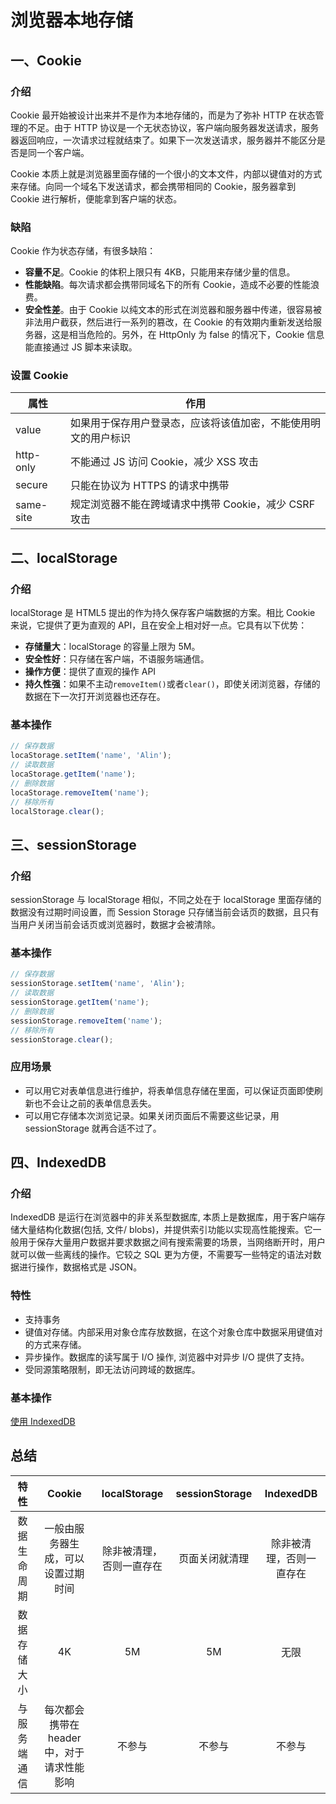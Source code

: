 # 浏览器本地存储

## 一、Cookie

### 介绍

Cookie 最开始被设计出来并不是作为本地存储的，而是为了弥补 HTTP 在状态管理的不足。由于 HTTP 协议是一个无状态协议，客户端向服务器发送请求，服务器返回响应，一次请求过程就结束了。如果下一次发送请求，服务器并不能区分是否是同一个客户端。

Cookie 本质上就是浏览器里面存储的一个很小的文本文件，内部以键值对的方式来存储。向同一个域名下发送请求，都会携带相同的 Cookie，服务器拿到 Cookie 进行解析，便能拿到客户端的状态。

### 缺陷

Cookie 作为状态存储，有很多缺陷：

- **容量不足**。Cookie 的体积上限只有 4KB，只能用来存储少量的信息。
- **性能缺陷**。每次请求都会携带同域名下的所有 Cookie，造成不必要的性能浪费。
- **安全性差**。由于 Cookie 以纯文本的形式在浏览器和服务器中传递，很容易被非法用户截获，然后进行一系列的篡改，在 Cookie 的有效期内重新发送给服务器，这是相当危险的。另外，在 HttpOnly 为 false 的情况下，Cookie 信息能直接通过 JS 脚本来读取。

### 设置 Cookie

| 属性      | 作用                                                           |
| --------- | -------------------------------------------------------------- |
| value     | 如果用于保存用户登录态，应该将该值加密，不能使用明文的用户标识 |
| http-only | 不能通过 JS 访问 Cookie，减少 XSS 攻击                         |
| secure    | 只能在协议为 HTTPS 的请求中携带                                |
| same-site | 规定浏览器不能在跨域请求中携带 Cookie，减少 CSRF 攻击          |

## 二、localStorage

### 介绍

localStorage 是 HTML5 提出的作为持久保存客户端数据的方案。相比 Cookie 来说，它提供了更为直观的 API，且在安全上相对好一点。它具有以下优势：

- **存储量大**：localStorage 的容量上限为 5M。
- **安全性好**：只存储在客户端，不语服务端通信。
- **操作方便**：提供了直观的操作 API
- **持久性强**：如果不主动`removeItem()`或者`clear()`，即使关闭浏览器，存储的数据在下一次打开浏览器也还存在。

### 基本操作

```js
// 保存数据
locaStorage.setItem('name', 'Alin');
// 读取数据
locaStorage.getItem('name');
// 删除数据
locaStorage.removeItem('name');
// 移除所有
localStorage.clear();
```

## 三、sessionStorage

### 介绍

sessionStorage 与 localStorage 相似，不同之处在于 localStorage 里面存储的数据没有过期时间设置，而 Session Storage 只存储当前会话页的数据，且只有当用户关闭当前会话页或浏览器时，数据才会被清除。

### 基本操作

```js
// 保存数据
sessionStorage.setItem('name', 'Alin');
// 读取数据
sessionStorage.getItem('name');
// 删除数据
sessionStorage.removeItem('name');
// 移除所有
sessionStorage.clear();
```

### 应用场景

- 可以用它对表单信息进行维护，将表单信息存储在里面，可以保证页面即使刷新也不会让之前的表单信息丢失。
- 可以用它存储本次浏览记录。如果关闭页面后不需要这些记录，用 sessionStorage 就再合适不过了。

## 四、IndexedDB

### 介绍

IndexedDB 是运行在浏览器中的非关系型数据库, 本质上是数据库，用于客户端存储大量结构化数据(包括, 文件/ blobs)，并提供索引功能以实现高性能搜索。它一般用于保存大量用户数据并要求数据之间有搜索需要的场景，当网络断开时，用户就可以做一些离线的操作。它较之 SQL 更为方便，不需要写一些特定的语法对数据进行操作，数据格式是 JSON。

### 特性

- 支持事务
- 键值对存储。内部采用对象仓库存放数据，在这个对象仓库中数据采用键值对的方式来存储。
- 异步操作。数据库的读写属于 I/O 操作, 浏览器中对异步 I/O 提供了支持。
- 受同源策略限制，即无法访问跨域的数据库。

### 基本操作

[使用 IndexedDB](https://developer.mozilla.org/zh-CN/docs/Web/API/IndexedDB_API/Using_IndexedDB)

## 总结

|     特性     |                   Cookie                   |       localStorage       | sessionStorage |        IndexedDB         |
| :----------: | :----------------------------------------: | :----------------------: | :------------: | :----------------------: |
| 数据生命周期 |     一般由服务器生成，可以设置过期时间     | 除非被清理，否则一直存在 | 页面关闭就清理 | 除非被清理，否则一直存在 |
| 数据存储大小 |                     4K                     |            5M            |       5M       |           无限           |
| 与服务端通信 | 每次都会携带在 header 中，对于请求性能影响 |          不参与          |     不参与     |          不参与          |
